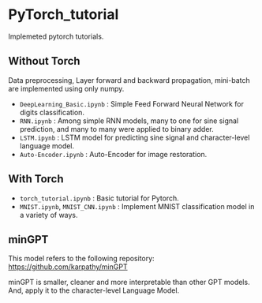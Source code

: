 # PyTorch_tutorial
Implemeted pytorch tutorials.

## Without Torch
Data preprocessing, Layer forward and backward propagation, mini-batch are implemented using only numpy.  
* <code>DeepLearning_Basic.ipynb</code> : Simple Feed Forward Neural Network for digits classification.  
* <code>RNN.ipynb</code> : Among simple RNN models, many to one for sine signal prediction, and many to many were applied to binary adder.  
* <code>LSTM.ipynb</code> : LSTM model for predicting sine signal and character-level language model.  
* <code>Auto-Encoder.ipynb</code> : Auto-Encoder for image restoration.  

## With Torch
* <code>torch_tutorial.ipynb</code> : Basic tutorial for Pytorch.  
* <code>MNIST.ipynb</code>, <code>MNIST_CNN.ipynb</code> : Implement MNIST classification model in a variety of ways.  

## minGPT
This model refers to the following repository: https://github.com/karpathy/minGPT  
  
minGPT is smaller, cleaner and more interpretable than other GPT models.  
And, apply it to the character-level Language Model.  
